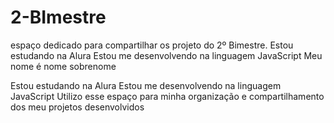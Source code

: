 # 2-BImestre
espaço dedicado para compartilhar os projeto do 2º Bimestre.
Estou estudando na Alura
Estou me desenvolvendo na linguagem JavaScript
Meu nome é nome sobrenome

Estou estudando na Alura
Estou me desenvolvendo na linguagem JavaScript
Utilizo esse espaço para minha organização e compartilhamento dos meu projetos desenvolvidos
